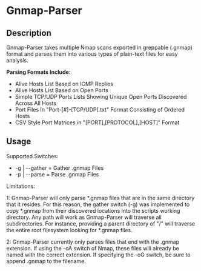Gnmap-Parser
============

Description
-----------
Gnmap-Parser takes multiple Nmap scans exported in greppable (.gnmap) format and parses them into various types of plain-text files for easy analysis.

**Parsing Formats Include:**

* Alive Hosts List Based on ICMP Replies
* Alive Hosts List Based on Open Ports
* Simple TCP/UDP Ports Lists Showing Unique Open Ports Discovered Across All Hosts
* Port Files In "Port-[#]-[TCP/UDP].txt" Format Consisting of Ordered Hosts
* CSV Style Port Matrices in "[PORT],[PROTOCOL],[HOST]" Format

Usage
-----
Supported Switches:

* -g | --gather = Gather .gnmap Files
* -p | --parse  = Parse .gnmap Files

Limitations:

1: Gnmap-Parser will only parse *.gnmap files that are in the same directory that it resides. For this reason, the gather switch (-g) was 
implemented to copy *.gnmap from their discovered locations into the scripts working directory. Any path will work as Gnmap-Parser will traverse all
subdirectories. For instance, providing a parent directory of "/" will traverse the entire root filesystem looking for *.gnmap files.

2: Gnmap-Parser currently only parses files that end with the .gnmap extension. If using the -oA switch of Nmap, these files will already
be named with the correct extension. If specifying the -oG switch, be sure to append .gnmap to the filename.

